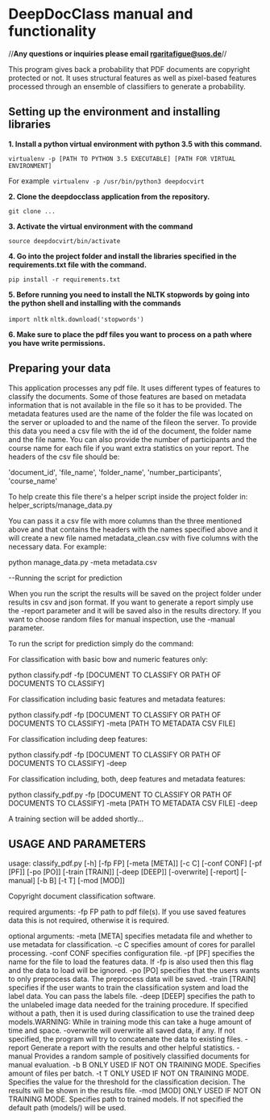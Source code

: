 # DeepDocClass manual and functionality

//**Any questions or inquiries please email rgaritafigue@uos.de**//

This program gives back a probability that PDF documents are copyright protected or not.
It uses structural features as well as pixel-based features processed through an ensemble of classifiers to generate a probability.

## Setting up the environment and installing libraries

**1. Install a python virtual environment with python 3.5 with this command.**

`virtualenv -p [PATH TO PYTHON 3.5 EXECUTABLE] [PATH FOR VIRTUAL ENVIRONMENT]`

For example` virtualenv -p /usr/bin/python3 deepdocvirt`

**2. Clone the deepdocclass application from the repository.**

`git clone ...`

**3. Activate the virtual environment with the command**

`source deepdocvirt/bin/activate`

**4. Go into the project folder and install the libraries specified in the requirements.txt file with the command.**

`pip install -r requirements.txt`

**5. Before running you need to install the NLTK stopwords by going into the python shell and installing with the commands**

`import nltk`
`nltk.download('stopwords')`

**6. Make sure to place the pdf files you want to process on a path where you have write permissions.**

## Preparing your data

This application processes any pdf file. It uses different types of features to classify the documents.
Some of those features are based on metadata information that is not available in the file so it has to be provided.
The metadata features used are the name of the folder the file was located on the server or uploaded to 
and the name of the fileon the server.
To provide this data you need a csv file with the id of the document, the folder name and the file name.
You can also provide the number of participants and the course name for each file if you want extra statistics 
on your report.
The headers of the csv file should be:

'document_id', 'file_name', 'folder_name', 'number_participants', 'course_name' 

To help create this file there's a helper script inside the project folder in: helper_scripts/manage_data.py

You can pass it a csv file with more columns than the three mentioned above and that contains the headers 
with the names specified above and it will create a new file named metadata_clean.csv with five 
columns with the necessary data. For example:

python manage_data.py -meta metadata.csv

--Running the script for prediction

When you run the script the results will be saved on the project folder under results in csv and json format.
If you want to generate a report simply use the -report parameter and it will be saved also in the results directory.
If you want to choose random files for manual inspection, use the -manual parameter.

To run the script for prediction simply do the command:

For classification with basic bow and numeric features only:

python classify.pdf -fp [DOCUMENT TO CLASSIFY OR PATH OF DOCUMENTS TO CLASSIFY]

For classification including basic features and metadata features:

python classify.pdf -fp [DOCUMENT TO CLASSIFY OR PATH OF DOCUMENTS TO CLASSIFY] -meta [PATH TO METADATA CSV FILE]

For classification including deep features:

python classify.pdf -fp [DOCUMENT TO CLASSIFY OR PATH OF DOCUMENTS TO CLASSIFY] -deep

For classification including, both, deep features and metadata features:

python classify_pdf.py -fp [DOCUMENT TO CLASSIFY OR PATH OF DOCUMENTS TO CLASSIFY] -meta [PATH TO METADATA CSV FILE] -deep


A training section will be added shortly...

## USAGE AND PARAMETERS

usage: classify_pdf.py [-h] [-fp FP] [-meta [META]] [-c C] [-conf CONF]
                       [-pf [PF]] [-po [PO]] [-train [TRAIN]] [-deep [DEEP]]
                       [-overwrite] [-report] [-manual] [-b B] [-t T]
                       [-mod [MOD]]

Copyright document classification software.

required arguments:
  -fp FP          path to pdf file(s). If you use saved features data this is
                  not required, otherwise it is required.

optional arguments:
  -meta [META]    specifies metadata file and whether to use metadata for
                  classification.
  -c C            specifies amount of cores for parallel processing.
  -conf CONF      specifies configuration file.
  -pf [PF]        specifies the name for the file to load the features data.
		  If -fp is also used then this flag and the data to load will
                  be ignored.
  -po [PO]        specifies that the users wants to only preprocess data. The
                  preprocess data will be saved.
  -train [TRAIN]  specifies if the user wants to train the classification
                  system and load the label data. You can pass the labels
                  file.
  -deep [DEEP]    specifies the path to the unlabeled image data needed for
                  the training procedure. If specified without a path, then it
                  is used during classification to use the trained deep
                  models.WARNING: While in training mode this can take a huge
                  amount of time and space.
  -overwrite      will overwrite all saved data, if any. If not specified, the
                  program will try to concatenate the data to existing files.
  -report         Generate a report with the results and other helpful
                  statistics.
  -manual         Provides a random sample of positively classified documents
                  for manual evaluation.
  -b B            ONLY USED IF NOT ON TRAINING MODE. Specifies amount of files
                  per batch.
  -t T            ONLY USED IF NOT ON TRAINING MODE. Specifies the value for
                  the threshold for the classification decision. The results
                  will be shown in the results file.
  -mod [MOD]      ONLY USED IF NOT ON TRAINING MODE. Specifies path to trained
                  models. If not specified the default path (models/) will be
                  used.

